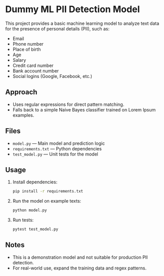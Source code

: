 # Dummy ML PII Detection Model

This project provides a basic machine learning model to analyze text data for the presence of personal details (PII), such as:
- Email
- Phone number
- Place of birth
- Age
- Salary
- Credit card number
- Bank account number
- Social logins (Google, Facebook, etc.)

## Approach
- Uses regular expressions for direct pattern matching.
- Falls back to a simple Naive Bayes classifier trained on Lorem Ipsum examples.

## Files
- `model.py` — Main model and prediction logic
- `requirements.txt` — Python dependencies
- `test_model.py` — Unit tests for the model

## Usage
1. Install dependencies:
   ```bash
   pip install -r requirements.txt
   ```
2. Run the model on example texts:
   ```bash
   python model.py
   ```
3. Run tests:
   ```bash
   pytest test_model.py
   ```

## Notes
- This is a demonstration model and not suitable for production PII detection.
- For real-world use, expand the training data and regex patterns. 